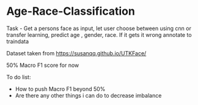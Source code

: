 # Age-Race-Classification
Task - Get a persons face as input, let user choose between using cnn or transfer learning, predict age , gender, race. If it gets it wrong annotate to traindata

Dataset taken from https://susanqq.github.io/UTKFace/

50% Macro  F1 score for now

To do list: 

- How to push Macro F1 beyond 50% 
- Are there any other things i can do to decrease imbalance
